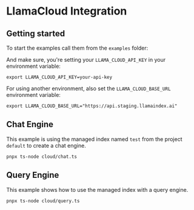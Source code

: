 # LlamaCloud Integration

## Getting started

To start the examples call them from the `examples` folder:

And make sure, you're setting your `LLAMA_CLOUD_API_KEY` in your environment variable:

```shell
export LLAMA_CLOUD_API_KEY=your-api-key
```

For using another environment, also set the `LLAMA_CLOUD_BASE_URL` environment variable:

```shell
export LLAMA_CLOUD_BASE_URL="https://api.staging.llamaindex.ai"
```

## Chat Engine

This example is using the managed index named `test` from the project `default` to create a chat engine.

```shell
pnpx ts-node cloud/chat.ts
```

## Query Engine

This example shows how to use the managed index with a query engine.

```shell
pnpx ts-node cloud/query.ts
```
